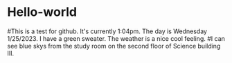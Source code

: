 # Hello-world
#This is a test for github. It's currently 1:04pm. The day is Wednesday 1/25/2023. I have a green sweater. The weather is a nice cool feeling.
#I can see blue skys from the study room on the second floor of Science building III.
